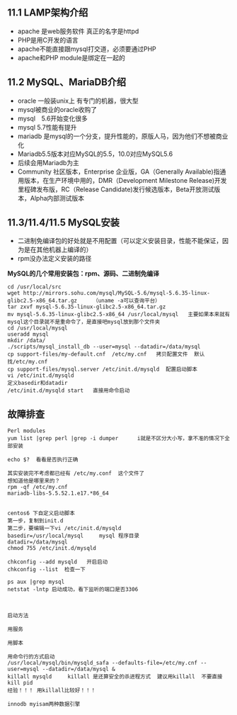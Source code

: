 ## 11.1 LAMP架构介绍

* apache 是web服务软件 真正的名字是httpd
* PHP是用C开发的语言
* apache不能直接跟mysql打交道，必须要通过PHP
* apache和PHP module是绑定在一起的


## 11.2 MySQL、MariaDB介绍

* oracle 一般装unix上 有专门的机器，很大型
* mysql被商业的oracle收购了
* mysql　5.6开始变化很多
* mysql 5.7性能有提升
* mariadb 是mysql的一个分支，提升性能的，原版人马，因为他们不想被商业化
* Mariadb5.5版本对应MySQL的5.5，10.0对应MySQL5.6
* 后续会用Mariadb为主
* Community 社区版本，Enterprise 企业版，GA（Generally Available)指通用版本，在生产环境中用的，DMR（Development Milestone Release)开发里程碑发布版，RC（Release Candidate)发行候选版本，Beta开放测试版本，Alpha内部测试版本


## 11.3/11.4/11.5 MySQL安装

* 二进制免编译包的好处就是不用配置（可以定义安装目录，性能不能保证，因为是在其他机器上编译的）
* rpm没办法定义安装的路径

**MySQL的几个常用安装包：rpm、源码、二进制免编译**

```
cd /usr/local/src
wget http://mirrors.sohu.com/mysql/MySQL-5.6/mysql-5.6.35-linux-glibc2.5-x86_64.tar.gz     （uname -a可以查询平台）
tar zxvf mysql-5.6.35-linux-glibc2.5-x86_64.tar.gz
mv mysql-5.6.35-linux-glibc2.5-x86_64 /usr/local/mysql   主要如果本来就有 mysql这个目录就不是重命令了，是直接吧mysql放到那个文件夹
cd /usr/local/mysql
useradd mysql
mkdir /data/
./scripts/mysql_install_db --user=mysql --datadir=/data/mysql      
cp support-files/my-default.cnf  /etc/my.cnf   拷贝配置文件  默认找/etc/my.cnf
cp support-files/mysql.server /etc/init.d/mysqld  配置启动脚本
vi /etc/init.d/mysqld
定义basedir和datadir
/etc/init.d/mysqld start   直接用命令启动  

```


## 故障排查
```
Perl modules
yum list |grep perl |grep -i dumper      i就是不区分大小写，拿不准的情况下全部安装

echo $?  看看是否执行正确

其实安装完不考虑都已经有 /etc/my.conf  这个文件了
想知道他是哪里来的？
rpm -qf /etc/my.cnf
mariadb-libs-5.5.52.1.e17.*86_64


centos6 下自定义启动脚本
第一步，复制到init.d
第二步，要编辑一下vi /etc/init.d/mysqld
basedir=/usr/local/mysql     mysql 程序目录
datadir=/data/mysql
chmod 755 /etc/init.d/mysqld

chkconfig --add mysqld   开启启动
chkconfig --list  检查一下

ps aux |grep mysql
netstat -lntp 启动成功，看下监听的端口是否3306



启动方法

用服务

用脚本

用命令行的方式启动
/usr/local/mysql/bin/mysqld_safa --defaults-file=/etc/my.cnf --user=mysql --datadir=/data/mysql &
killall mysqld     killall 是还算安全的杀进程方式  建议用killall  不要直接kill pid
经验！！！ 用killall比较好！！！

innodb myisam两种数据引擎

```




